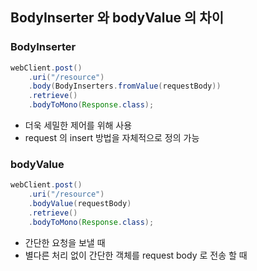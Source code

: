 ## BodyInserter 와 bodyValue 의 차이



### BodyInserter

```java
webClient.post()
    .uri("/resource")
    .body(BodyInserters.fromValue(requestBody))
    .retrieve()
    .bodyToMono(Response.class);
```

- 더욱 세밀한 제어를 위해 사용
- request 의 insert 방법을 자체적으로 정의 가능



### bodyValue

```java
webClient.post()
    .uri("/resource")
    .bodyValue(requestBody)
    .retrieve()
    .bodyToMono(Response.class);

```

- 간단한 요청을 보낼 때
- 별다른 처리 없이 간단한 객체를 request body 로 전송 할 때







